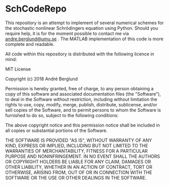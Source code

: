 # SchCodeRepo

This repository is an attempt to implement of several numerical schemes for the stochastic nonlinear Schrödingers equation using Python.
Should you require help, it is for the moment possible to contact me via andre.berglund@umu.se .
The MATLAB implementation of this code is more complete and readable.

All code within this repository is distributed with the following licence in mind:

MIT License

Copyright (c) 2018 André Berglund

Permission is hereby granted, free of charge, to any person obtaining a copy
of this software and associated documentation files (the "Software"), to deal
in the Software without restriction, including without limitation the rights
to use, copy, modify, merge, publish, distribute, sublicense, and/or sell
copies of the Software, and to permit persons to whom the Software is
furnished to do so, subject to the following conditions:

The above copyright notice and this permission notice shall be included in all
copies or substantial portions of the Software.

THE SOFTWARE IS PROVIDED "AS IS", WITHOUT WARRANTY OF ANY KIND, EXPRESS OR
IMPLIED, INCLUDING BUT NOT LIMITED TO THE WARRANTIES OF MERCHANTABILITY,
FITNESS FOR A PARTICULAR PURPOSE AND NONINFRINGEMENT. IN NO EVENT SHALL THE
AUTHORS OR COPYRIGHT HOLDERS BE LIABLE FOR ANY CLAIM, DAMAGES OR OTHER
LIABILITY, WHETHER IN AN ACTION OF CONTRACT, TORT OR OTHERWISE, ARISING FROM,
OUT OF OR IN CONNECTION WITH THE SOFTWARE OR THE USE OR OTHER DEALINGS IN THE
SOFTWARE.
